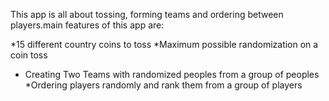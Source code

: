This app is all about tossing, forming teams and ordering between players.main features of this app are:

*15 different country coins to toss
*Maximum possible randomization on a coin toss
* Creating Two Teams with randomized peoples from a group of peoples
*Ordering players randomly and rank them from a group of players
